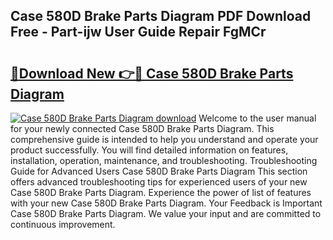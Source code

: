 ## Case 580D Brake Parts Diagram PDF Download Free - Part-ijw User Guide Repair FgMCr

# <h2><a href="http://dfql3xl.blite.top/?on=Case+580D+Brake+Parts+Diagram">🔗Download New 👉🔴 Case 580D Brake Parts Diagram</a></h2>

[![Case 580D Brake Parts Diagram download](https://i.imgur.com/lujVjoI.png)](http://dfql3xl.blite.top/?on=Case+580D+Brake+Parts+Diagram)
Welcome to the user manual for your newly connected Case 580D Brake Parts Diagram. This comprehensive guide is intended to help you understand and operate your product successfully. You will find detailed information on features, installation, operation, maintenance, and troubleshooting. Troubleshooting Guide for Advanced Users Case 580D Brake Parts Diagram This section offers advanced troubleshooting tips for experienced users of your new Case 580D Brake Parts Diagram. Experience the power of list of features with your new Case 580D Brake Parts Diagram. Your Feedback is Important Case 580D Brake Parts Diagram. We value your input and are committed to continuous improvement.
